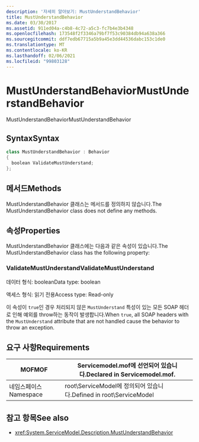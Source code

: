 ```yaml
---
description: '자세히 알아보기: MustUnderstandBehavior'
title: MustUnderstandBehavior
ms.date: 03/30/2017
ms.assetid: 911ed04a-c4b8-4c72-a5c3-fc7b4e3b4348
ms.openlocfilehash: 173548f2f3346a79bf7f53c90384db94a638a366
ms.sourcegitcommit: ddf7edb67715a5b9a45e3dd44536dabc153c1de0
ms.translationtype: MT
ms.contentlocale: ko-KR
ms.lasthandoff: 02/06/2021
ms.locfileid: "99803128"
---
```

# <a name="mustunderstandbehavior"></a><span data-ttu-id="96020-103">MustUnderstandBehavior</span><span class="sxs-lookup"><span data-stu-id="96020-103">MustUnderstandBehavior</span></span>

<span data-ttu-id="96020-104">MustUnderstandBehavior</span><span class="sxs-lookup"><span data-stu-id="96020-104">MustUnderstandBehavior</span></span>  
  
## <a name="syntax"></a><span data-ttu-id="96020-105">Syntax</span><span class="sxs-lookup"><span data-stu-id="96020-105">Syntax</span></span>  
  
```csharp
class MustUnderstandBehavior : Behavior  
{  
  boolean ValidateMustUnderstand;  
};  
```  
  
## <a name="methods"></a><span data-ttu-id="96020-106">메서드</span><span class="sxs-lookup"><span data-stu-id="96020-106">Methods</span></span>  

 <span data-ttu-id="96020-107">MustUnderstandBehavior 클래스는 메서드를 정의하지 않습니다.</span><span class="sxs-lookup"><span data-stu-id="96020-107">The MustUnderstandBehavior class does not define any methods.</span></span>  
  
## <a name="properties"></a><span data-ttu-id="96020-108">속성</span><span class="sxs-lookup"><span data-stu-id="96020-108">Properties</span></span>  

 <span data-ttu-id="96020-109">MustUnderstandBehavior 클래스에는 다음과 같은 속성이 있습니다.</span><span class="sxs-lookup"><span data-stu-id="96020-109">The MustUnderstandBehavior class has the following property:</span></span>  
  
### <a name="validatemustunderstand"></a><span data-ttu-id="96020-110">ValidateMustUnderstand</span><span class="sxs-lookup"><span data-stu-id="96020-110">ValidateMustUnderstand</span></span>  

 <span data-ttu-id="96020-111">데이터 형식: boolean</span><span class="sxs-lookup"><span data-stu-id="96020-111">Data type: boolean</span></span>  
  
 <span data-ttu-id="96020-112">액세스 형식: 읽기 전용</span><span class="sxs-lookup"><span data-stu-id="96020-112">Access type: Read-only</span></span>  
  
 <span data-ttu-id="96020-113">이 속성이 `true`인 경우 처리되지 않은 `MustUnderstand` 특성이 있는 모든 SOAP 헤더로 인해 예외를 throw하는 동작이 발생합니다.</span><span class="sxs-lookup"><span data-stu-id="96020-113">When `true`, all SOAP headers with the `MustUnderstand` attribute that are not handled cause the behavior to throw an exception.</span></span>  
  
## <a name="requirements"></a><span data-ttu-id="96020-114">요구 사항</span><span class="sxs-lookup"><span data-stu-id="96020-114">Requirements</span></span>  
  
|<span data-ttu-id="96020-115">MOF</span><span class="sxs-lookup"><span data-stu-id="96020-115">MOF</span></span>|<span data-ttu-id="96020-116">Servicemodel.mof에 선언되어 있습니다.</span><span class="sxs-lookup"><span data-stu-id="96020-116">Declared in Servicemodel.mof.</span></span>|  
|---------|-----------------------------------|  
|<span data-ttu-id="96020-117">네임스페이스</span><span class="sxs-lookup"><span data-stu-id="96020-117">Namespace</span></span>|<span data-ttu-id="96020-118">root\ServiceModel에 정의되어 있습니다.</span><span class="sxs-lookup"><span data-stu-id="96020-118">Defined in root\ServiceModel</span></span>|  
  
## <a name="see-also"></a><span data-ttu-id="96020-119">참고 항목</span><span class="sxs-lookup"><span data-stu-id="96020-119">See also</span></span>

- <xref:System.ServiceModel.Description.MustUnderstandBehavior>
